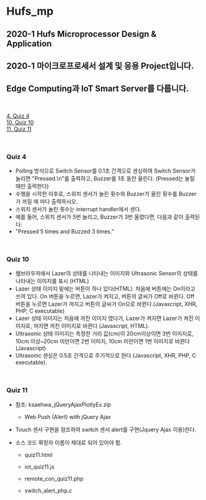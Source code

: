 # Hufs_mp
## 2020-1 Hufs Microprocessor Design &amp; Application <br>
## 2020-1 마이크로프로세서 설계 및 응용 Project입니다. <br>
## Edge Computing과 IoT Smart Server를 다룹니다. <br>

<br>

[4. Quiz 4](#Quiz-4)  
[10. Quiz 10](#Quiz-10)  
[11. Quiz 11](#Quiz-11)  



<br>

### Quiz 4
* Polling 방식으로 Switch Sensor를 0.1초 간격으로 센싱하여 Switch Sensor가 눌리면 "Pressed.\n"를 출력하고, Buzzer를 1초 동안 울린다. (Pressed는 눌릴 때만 출력한다)
* 수행을 시작한 이후로, 스위치 센서가 눌린 횟수와 Buzzer가 울린 횟수를 Buzzer가 꺼질 때 마다 출력하시오.
* 스위치 센서가 눌린 횟수는 interrupt handler에서 센다.
* 예를 들어, 스위치 센서가 5번 눌리고, Buzzer가 3번 울렸다면, 다음과 같이 출력된다:
* "Pressed 5 times and Buzzed 3 times."
<br>

### Quiz 10
* 웹브라우저에서 Lazer의 상태를 나타내는 이미지와 Ultrasonic Sensor의 상태를 나타내는 이미지를 표시 (HTML)
* Lazer 상태 이미지 밑에는 버튼이 하나 있다(HTML). 처음에 버튼에는 On이라고 쓰여 있다. On 버튼을 누르면, Lazer가 켜지고, 버튼의 글씨가 Off로 바뀐다. Off 버튼을 누르면 Lazer가 꺼지고 버튼의 글씨가 On으로 바뀐다.(Javascript, XHR, PHP, C executable)
* Lazer 상태 이미지는 처음에 꺼진 이미지 였다가, Lazer가 켜지면 Lazer가 켜진 이미지로, 꺼지면 꺼진 이미지로 바뀐다 (Javascript, HTML).
* Ultrasonic 상태 이미지는 측정한 거리 값(cm)이 20cm이상이면 3번 이미지로, 10cm 이상~20cm 미만이면 2번 이미지, 10cm 미만이면 1번 이미지로 바뀐다 (Javascript)
* Ultrasonic 센싱은 0.5초 간격으로 주기적으로 한다 (Javascript, XHR, PHP, C executable).
<br>

### Quiz 11
* 참조:  ksaehwa_jQueryAjaxPlotlyEx.zip
  - Web Push (Alert) with jQuery Ajax
* Touch 센서 구현을 참조하여 switch 센서 alert를 구현(Jquery Ajax 이용)한다.
* 소스 코드 확장자 이름이 제대로 되어 있어야 함. 

   - quiz11.html

   - iot_quiz11.js

   - remote_con_quiz11.php

   - switch_alert_php.c